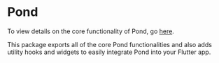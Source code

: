 # Pond

To view details on the core functionality of Pond, go [here](../pond_core/README.md).

This package exports all of the core Pond functionalities and also adds utility hooks and widgets to
easily integrate Pond into your Flutter app.